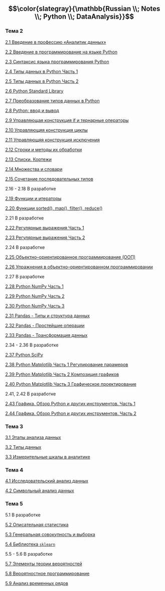 ## $$\color{slategray}{\mathbb{Russian \\; Notes \\; Python \\; DataAnalysis}}$$

### Тема 2

[2.1 Введение в профессию «Аналитик данных»](https://www.kaggle.com/code/olgabelitskaya/russian-notes-pythondataanalysis-2-1)

[2.2 Введение в программирование на языке Python](https://www.kaggle.com/code/olgabelitskaya/russian-notes-pythondataanalysis-2-2)

[2.3 Синтаксис языка программирования Python](https://www.kaggle.com/code/olgabelitskaya/russian-notes-pythondataanalysis-2-3)

[2.4 Типы данных в Python Часть 1](https://www.kaggle.com/code/olgabelitskaya/russian-notes-pythondataanalysis-2-4)

[2.5 Типы данных в Python Часть 2](https://www.kaggle.com/code/olgabelitskaya/russian-notes-pythondataanalysis-2-5)

[2.6 Python Standard Library](https://www.kaggle.com/code/olgabelitskaya/russian-notes-pythondataanalysis-2-6)

[2.7 Преобразование типов данных в Python](https://www.kaggle.com/code/olgabelitskaya/russian-notes-pythondataanalysis-2-7)

[2.8 Python: ввод и вывод](https://www.kaggle.com/code/olgabelitskaya/russian-notes-pythondataanalysis-2-8)

[2.9 Управляющая конструкция if и тернарные операторы](https://www.kaggle.com/code/olgabelitskaya/russian-notes-pythondataanalysis-2-9)

[2.10 Управляющяя конструкция циклы](https://www.kaggle.com/code/olgabelitskaya/russian-notes-pythondataanalysis-2-10)

[2.11 Управляющяя конструкция исключения](https://www.kaggle.com/code/olgabelitskaya/russian-notes-pythondataanalysis-2-11)

[2.12 Строки и методы их обработки](https://www.kaggle.com/code/olgabelitskaya/russian-notes-pythondataanalysis-2-12)

[2.13 Списки. Кортежи](https://www.kaggle.com/code/olgabelitskaya/russian-notes-pythondataanalysis-2-13)

[2.14 Множества и словари](https://www.kaggle.com/code/olgabelitskaya/russian-notes-pythondataanalysis-2-14)

[2.15 Сочетание последовательных типов](https://www.kaggle.com/code/olgabelitskaya/russian-notes-pythondataanalysis-2-15)

2.16 - 2.18 В разработке

[2.19 Функции и итераторы](https://www.kaggle.com/code/olgabelitskaya/russian-notes-pythondataanalysis-2-19)

[2.20 Функции sorted(), map(), filter(), reduce()](https://www.kaggle.com/code/olgabelitskaya/russian-notes-pythondataanalysis-2-20)

2.21 В разработке

[2.22 Регулярные выражения Часть 1](https://www.kaggle.com/code/olgabelitskaya/russian-notes-pythondataanalysis-2-22)

[2.23 Регулярные выражения Часть 2](https://www.kaggle.com/code/olgabelitskaya/russian-notes-pythondataanalysis-2-23)

2.24 В разработке

[2.25 Объектно–ориентированное программирование (ООП)](https://www.kaggle.com/code/olgabelitskaya/russian-notes-pythondataanalysis-2-25)

[2.26 Упражнения в объектно–ориентированном программировании](https://www.kaggle.com/code/olgabelitskaya/russian-notes-pythondataanalysis-2-26)

2.27 В разработке

[2.28 Python NumPy Часть 1](https://www.kaggle.com/code/olgabelitskaya/russian-notes-pythondataanalysis-2-28)

[2.29 Python NumPy Часть 2](https://www.kaggle.com/code/olgabelitskaya/russian-notes-pythondataanalysis-2-29)

[2.30 Python NumPy Часть 3](https://www.kaggle.com/code/olgabelitskaya/russian-notes-pythondataanalysis-2-30)

[2.31 Pandas - Типы и структура данных](https://www.kaggle.com/code/olgabelitskaya/russian-notes-pythondataanalysis-2-31)

[2.32 Pandas - Простейшие операции](https://www.kaggle.com/code/olgabelitskaya/russian-notes-pythondataanalysis-2-32)

[2.33 Pandas - Трансформация данных](https://www.kaggle.com/code/olgabelitskaya/russian-notes-pythondataanalysis-2-33)

2.34 - 2.36 В разработке

[2.37 Python SciPy](https://www.kaggle.com/code/olgabelitskaya/russian-notes-pythondataanalysis-2-37)

[2.38 Python Matplotlib Часть 1 Регулирование парамеров](https://www.kaggle.com/code/olgabelitskaya/russian-notes-pythondataanalysis-2-38)

[2.39 Python Matplotlib Часть 2 Композиция графиков](https://www.kaggle.com/code/olgabelitskaya/russian-notes-pythondataanalysis-2-39)

[2.40 Python Matplotlib Часть 3 Графическое проектирование](https://www.kaggle.com/code/olgabelitskaya/russian-notes-pythondataanalysis-2-40)

 2.41, 2.42 В разработке

[2.43 Графика. Обзор Python и других инструментов. Часть 1](https://www.kaggle.com/code/olgabelitskaya/russian-notes-pythondataanalysis-2-43)

[2.44 Графика. Обзор Python и других инструментов. Часть 2](https://www.kaggle.com/code/olgabelitskaya/russian-notes-pythondataanalysis-2-44)

### Тема 3

[3.1 Этапы анализа данных](https://www.kaggle.com/code/olgabelitskaya/russian-notes-pythondataanalysis-3-1)

[3.2 Типы данных](https://www.kaggle.com/code/olgabelitskaya/russian-notes-pythondataanalysis-3-2)

[3.3 Измерительные шкалы в аналитике](https://www.kaggle.com/code/olgabelitskaya/russian-notes-pythondataanalysis-3-3)

### Тема 4

[4.1 Исследовательский анализ данных](https://www.kaggle.com/code/olgabelitskaya/russian-notes-pythondataanalysis-4-1)

[4.2 Символьный анализ данных](https://www.kaggle.com/code/olgabelitskaya/russian-notes-pythondataanalysis-4-2)

### Тема 5

5.1 В разработке

[5.2 Описательная статистика](https://www.kaggle.com/code/olgabelitskaya/russian-notes-pythondataanalysis-5-2)

[5.3 Генеральная совокупность и выборка](https://www.kaggle.com/code/olgabelitskaya/russian-notes-pythondataanalysis-5-3)

[5.4 Библиотека `sklearn`](https://www.kaggle.com/code/olgabelitskaya/russian-notes-pythondataanalysis-5-4)

5.5 - 5.6 В разработке

[5.7 Элементы теории вероятностей](https://www.kaggle.com/code/olgabelitskaya/russian-notes-pythondataanalysis-5-7)

[5.8 Вероятностное программирование](https://www.kaggle.com/code/olgabelitskaya/russian-notes-pythondataanalysis-5-8)

[5.9 Анализ временных рядов](https://www.kaggle.com/code/olgabelitskaya/russian-notes-pythondataanalysis-5-9)
